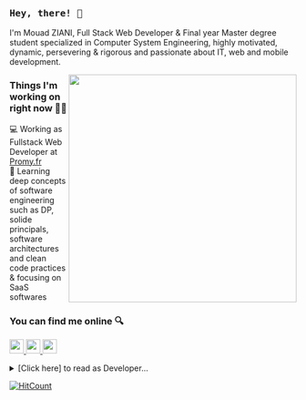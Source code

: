 ### <samp>Hey, there! 👋 </samp>

I'm Mouad ZIANI, Full Stack Web Developer & Final  year  Master  degree  student  specialized  in  Computer  System  Engineering,  highly  motivated, dynamic, persevering & rigorous and passionate about IT, web and mobile development.

<p>
  <a href="https://blog.stephenajulu.com/"><img width="400" align='right' src="https://github-readme-stats.vercel.app/api?username=mouadziani&show_icons=true&hide_border=true"></a>
</p>

### Things I'm working on right now 👨‍💻

💻 Working as Fullstack Web Developer at [Promy.fr](https://www.promy.fr/)<br>
📘 Learning deep concepts of software engineering such as DP, solide principals, software architectures and clean code practices & focusing on SaaS softwares


### You can find me online 🔍

<p>
  <a href="https://twitter.com/_mouad_ziani">
    <img src="https://img.shields.io/badge/twitter-%231DA1F2.svg?&style=for-the-badge&logo=twitter&logoColor=white" height=25>
  </a> 
  <a href="https://www.linkedin.com/in/mouad-ziani/">
    <img src="https://img.shields.io/badge/linkedin-%230077B5.svg?&style=for-the-badge&logo=linkedin&logoColor=white" height=25>
  </a>
  <a href="https://www.instagram.com/_mouad_ziani">
    <img src="https://img.shields.io/badge/instagram-%23E4405F.svg?&style=for-the-badge&logo=instagram&logoColor=white" height=25>
  </a>
</p>

<details>
<summary>[Click here] to read as Developer...</summary>

```php
<?php

namespace MouadZIANI;

class About extends Me
{
    public function getCurrentWorkplace()
    {
        return [
            'workplace' => [
                'company' => 'Promy.fr',
                'position' => 'Full Stack Developer',
                'location' => 'localhost'        
            ]
        ];
    }

    public function getDailyKnowledge()
    {
        return [
            Php::class,
            Javascript::class,
            Python::class,
            Java::class,
            Laravel::class,
            Vuejs::class,
            TailwindCss::class,
            Angular::class,
            Ionic::class,
            Docker::class
        ];
    }

    public function getFutureGoal()
    {
        return 'Struggling to be ready to die !';
    }
}
```
</details>

[![HitCount](http://hits.dwyl.com/MouadZIANI/MouadZIANI.svg)](http://hits.dwyl.com/MouadZIANI/MouadZIANI)
